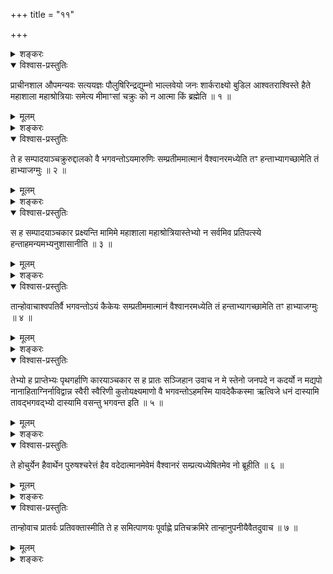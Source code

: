 +++
title = "११"

+++

<details><summary>शङ्करः</summary>

दक्षिणेन पथा गच्छतामन्नभाव उक्तः — ‘तद्देवानामन्नम् तं देवा भक्षयन्ति’
(छा. उ. ५ । १० । ४) इति ; क्षुद्रजन्तुलक्षणा च कष्टा संसारगतिरुक्ता ।
तदुभयदोषपरिजिहीर्षया वैश्वानरात्तृभावप्रतिपत्त्यर्थमुत्तरो ग्रन्थ
आरभ्यते, ‘अत्स्यन्नं पश्यसि प्रियम्’ (छा. उ. ५ । १२ । २)
इत्यादिलिङ्गात् । आख्यायिका तु सुखावबोधार्था
विद्यासम्प्रदानन्यायप्रदर्शनार्था च —
</details>

<details open><summary>विश्वास-प्रस्तुतिः</summary>

प्राचीनशाल औपमन्यवः सत्ययज्ञः पौलुषिरिन्द्रद्युम्नो भाल्लवेयो जनः
शार्कराक्ष्यो बुडिल आश्वतराश्विस्ते हैते महाशाला
महाश्रोत्रियाः समेत्य मीमाꣳसां चक्रुः को न आत्मा किं
ब्रह्मेति ॥ १ ॥
</details>

<details><summary>मूलम्</summary>

प्राचीनशाल औपमन्यवः सत्ययज्ञः पौलुषिरिन्द्रद्युम्नो भाल्लवेयो जनः
शार्कराक्ष्यो बुडिल आश्वतराश्विस्ते हैते महाशाला
महाश्रोत्रियाः समेत्य मीमाꣳसां चक्रुः को न आत्मा किं
ब्रह्मेति ॥ १ ॥
</details>

<details><summary>शङ्करः</summary>

प्राचीनशाल इति नामतः, उपमन्योरपत्यमौपमन्यवः । सत्ययज्ञो नामतः,
पुलुषस्यापत्यं पौलुषिः । तथेन्द्रद्युम्नो नामतः,
भल्लवेरपत्यं भाल्लविः तस्यापत्यं भाल्लवेयः । जन इति नामतः,
शर्कराक्षस्यापत्यं शार्कराक्ष्यः । बुडिलो नामतः,
अश्वतराश्वस्यापत्यमाश्वतराश्विः । पञ्चापि ते
हैते महाशालाः महागृहस्था विस्तीर्णाभिः शालाभिर्युक्ताः सम्पन्ना
इत्यर्थः, महाश्रोत्रियाः श्रुताध्ययनवृत्तसम्पन्ना इत्यर्थः, ते
एवम्भूताः सन्तः समेत्य सम्भूय क्वचित् मीमांसां विचारणां
चक्रुः कृतवन्त इत्यर्थः । कथम् ? को नः अस्माकमात्मा किं ब्रह्म — इति
; आत्मब्रह्मशब्दयोरितरेतरविशेषणविशेष्यत्वम् । ब्रह्मेति
अध्यात्मपरिच्छिन्नमात्मानं निवर्तयति,
आत्मेति च आत्मव्यतिरिक्तस्य आदित्यादिब्रह्मण उपास्यत्वं निवर्तयति ।
अभेदेन आत्मैव ब्रह्म ब्रह्मैव आत्मेत्येवं सर्वात्मा वैश्वानरो
ब्रह्म स आत्मेत्येतत्सिद्धं भवति, ‘मूर्धा ते व्यपतिष्यत्’
‘अन्धोऽभविष्यः’ इत्यादिलिङ्गात् ॥
</details>

<details open><summary>विश्वास-प्रस्तुतिः</summary>

ते ह सम्पादयाञ्चक्रुरुद्दालको वै भगवन्तोऽयमारुणिः सम्प्रतीममात्मानं
वैश्वानरमध्येति तꣳ हन्ताभ्यागच्छामेति तं हाभ्याजग्मुः ॥ २ ॥
</details>

<details><summary>मूलम्</summary>

ते ह सम्पादयाञ्चक्रुरुद्दालको वै भगवन्तोऽयमारुणिः सम्प्रतीममात्मानं
वैश्वानरमध्येति तꣳ हन्ताभ्यागच्छामेति तं हाभ्याजग्मुः ॥ २ ॥
</details>

<details><summary>शङ्करः</summary>

ते ह मीमांसन्तोऽपि निश्चयमलभमानाः सम्पादयाञ्चक्रुः सम्पादितवन्तः आत्मन
उपदेष्टारम् । उद्दालको वै प्रसिद्धो नामतः, भगवन्तः पूजावन्तः,
अयमारुणिः अरुणस्यापत्यं सम्प्रति सम्यगिममात्मानं
वैश्वानरम् अस्मदभिप्रेतमध्येति स्मरति । तं हन्त
इदानीमभ्यागच्छाम इत्येवं निश्चित्य तं ह अभ्याजग्मुः गतवन्तः
तम् आरुणिम् ॥
</details>

<details open><summary>विश्वास-प्रस्तुतिः</summary>

स ह सम्पादयाञ्चकार प्रक्ष्यन्ति मामिमे महाशाला महाश्रोत्रियास्तेभ्यो न
सर्वमिव प्रतिपत्स्ये हन्ताहमन्यमभ्यनुशासानीति ॥ ३ ॥
</details>

<details><summary>मूलम्</summary>

स ह सम्पादयाञ्चकार प्रक्ष्यन्ति मामिमे महाशाला महाश्रोत्रियास्तेभ्यो न
सर्वमिव प्रतिपत्स्ये हन्ताहमन्यमभ्यनुशासानीति ॥ ३ ॥
</details>

<details><summary>शङ्करः</summary>

स ह तान् दृष्ट्वैव तेषामागमनप्रयोजनं बुद्ध्वा सम्पादयाञ्चकार । कथम् ?
प्रक्ष्यन्ति मां वैश्वानरम् इमे महाशालाः महाश्रोत्रियाः, तेभ्योऽहं
न सर्वमिव पृष्टं प्रतिपत्स्ये वक्तुं नोत्सहे ; अतः हन्ताहमिदानीमन्यम्
एषामभ्यनुशासानि वक्ष्याम्युपदेष्टारमिति ॥
</details>

<details open><summary>विश्वास-प्रस्तुतिः</summary>

तान्होवाचाश्वपतिर्वै भगवन्तोऽयं कैकेयः सम्प्रतीममात्मानं वैश्वानरमध्येति
तं हन्ताभ्यागच्छामेति तꣳ हाभ्याजग्मुः ॥ ४ ॥
</details>

<details><summary>मूलम्</summary>

तान्होवाचाश्वपतिर्वै भगवन्तोऽयं कैकेयः सम्प्रतीममात्मानं वैश्वानरमध्येति
तं हन्ताभ्यागच्छामेति तꣳ हाभ्याजग्मुः ॥ ४ ॥
</details>

<details><summary>शङ्करः</summary>

एवं सम्पाद्य तान् ह उवाच — अश्वपतिर्वै नामतः भगवन्तः अयं केकयस्यापत्यं
कैकेयः सम्प्रति सम्यगिममात्मानं वैश्वानरमध्येतीत्यादि समानम् ॥
</details>

<details open><summary>विश्वास-प्रस्तुतिः</summary>

तेभ्यो ह प्राप्तेभ्यः पृथगर्हाणि कारयाञ्चकार स ह प्रातः सञ्जिहान उवाच न
मे स्तेनो जनपदे न कदर्यो न मद्यपो नानाहिताग्निर्नाविद्वान्न स्वैरी
स्वैरिणी कुतोयक्ष्यमाणो वै भगवन्तोऽहमस्मि यावदेकैकस्मा ऋत्विजे
धनं दास्यामि तावद्भगवद्भ्यो दास्यामि वसन्तु भगवन्त इति ॥ ५ ॥
</details>

<details><summary>मूलम्</summary>

तेभ्यो ह प्राप्तेभ्यः पृथगर्हाणि कारयाञ्चकार स ह प्रातः सञ्जिहान उवाच न
मे स्तेनो जनपदे न कदर्यो न मद्यपो नानाहिताग्निर्नाविद्वान्न स्वैरी
स्वैरिणी कुतोयक्ष्यमाणो वै भगवन्तोऽहमस्मि यावदेकैकस्मा ऋत्विजे
धनं दास्यामि तावद्भगवद्भ्यो दास्यामि वसन्तु भगवन्त इति ॥ ५ ॥
</details>

<details><summary>शङ्करः</summary>

तेभ्यो ह राजा प्राप्तेभ्यः पृथक्पृथगर्हाणि अर्हणानि पुरोहितैर्भृत्यैश्च
कारयाञ्चकार कारितवान् । स ह अन्येद्युः राजा प्रातः सञ्जिहान उवाच
विनयेन उपगम्य — एतद्धनं मत्त उपादध्वमिति । तैः प्रत्याख्यातो
मयि दोषं पश्यन्ति नूनम् , यतो न प्रतिगृह्णन्ति मत्तो धनम् इति मन्वानः
आत्मनः सद्वृत्ततां प्रतिपिपादयिषन्नाह — न मे मम जनपदे स्तेनः
परस्वहर्ता विद्यते ; न कदर्यः अदाता सति विभवे ; न मद्यपः
द्विजोत्तमः सन् ; न अनाहिताग्निः शतगुः ; न अविद्वान्
अधिकारानुरूपम् ; न स्वैरी परदारेषु गन्ताः ; अत
एव स्वैरिणी कुतः दुष्टचारिणी न सम्भवतीत्यर्थः । तैश्च न वयं
धनेनार्थिन इत्युक्तः आह — अल्पं मत्वा एते धनं न
गृह्णन्तीति, यक्ष्यमाणो वै कतिभिरहोभिरहं हे भगवन्तोऽस्मि ।
तदर्थं क्लृप्तं धनं मया यावदेकैकस्मै यथोक्तम् ऋत्विजे धनं दास्यामि,
तावत् प्रत्येकं भगवद्भयोऽपि दास्यामि । वसन्तु भगवन्तः,
पश्यन्तु च मम यागम् ॥
</details>

<details open><summary>विश्वास-प्रस्तुतिः</summary>

ते होचुर्येन हैवार्थेन पुरुषश्चरेत्तं हैव वदेदात्मानमेवेमं वैश्वानरं
सम्प्रत्यध्येषितमेव नो ब्रूहीति ॥ ६ ॥
</details>

<details><summary>मूलम्</summary>

ते होचुर्येन हैवार्थेन पुरुषश्चरेत्तं हैव वदेदात्मानमेवेमं वैश्वानरं
सम्प्रत्यध्येषितमेव नो ब्रूहीति ॥ ६ ॥
</details>

<details><summary>शङ्करः</summary>

इत्युक्ताः ते ह ऊचुः — येन ह एव अर्थेन प्रयोजनेन यं प्रति चरेत् गच्छेत्
पुरुषः, तं ह एवार्थं वदेत् । इदमेव प्रयोजनमागमनस्येत्ययं न्यायः
सताम् । वयं च वैश्वानरज्ञानार्थिनः । आत्मानमेवेमं वैश्वानरं
सम्प्रत्यध्येषि सम्यग्जानासि । अतस्तमेव नः अस्मभ्यं ब्रूहि ॥
</details>

<details open><summary>विश्वास-प्रस्तुतिः</summary>

तान्होवाच प्रातर्वः प्रतिवक्तास्मीति ते ह समित्पाणयः पूर्वाह्णे
प्रतिचक्रमिरे तान्हानुपनीयैवैतदुवाच ॥ ७ ॥
</details>

<details><summary>मूलम्</summary>

तान्होवाच प्रातर्वः प्रतिवक्तास्मीति ते ह समित्पाणयः पूर्वाह्णे
प्रतिचक्रमिरे तान्हानुपनीयैवैतदुवाच ॥ ७ ॥
</details>

<details><summary>शङ्करः</summary>

इत्युक्तः तान् ह उवाच । प्रातः वः युष्मभ्यं प्रतिवक्तास्मि प्रतिवाक्यं
दातास्मीत्युक्ताः ते ह राज्ञोऽभिप्रायज्ञाः समित्पाणयः समिद्भारहस्ताः
अपरेद्युः पूर्वाह्णे राजानं प्रतिचक्रमिरे गतवन्तः । यत एवं महाशालाः
महाश्रोत्रियाः ब्राह्मणाः सन्तः महाशालत्वाद्यभिमानं हित्वा
समिद्भारहस्ताः जातितो हीनं राजानं विद्यार्थिनः विनयेनोपजग्मुः ।
तथा अन्यैर्विद्योपादित्सुभिर्भवितव्यम् । तेभ्यश्च अदाद्विद्याम्
अनुपनीयैव उपनयनमकृत्वैव तान् । यथा योग्येभ्यो विद्यामदात्
, तथा अन्येनापि विद्या दातव्येति आख्यायिकार्थः ।
एतद्वैश्वानरविज्ञानमुवाचेति
वक्ष्यमाणेन सम्बन्धः ॥

इति एकादशखण्डभाष्यम् ॥
</details>

